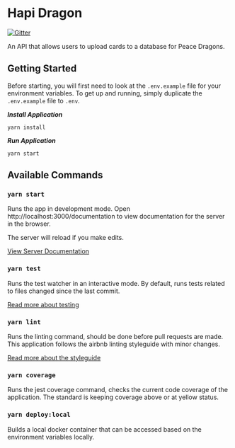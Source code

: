 # Hapi Dragon

[![Gitter](https://img.shields.io/gitter/room/nwjs/nw.js.svg?style=flat-square)](https://webhooks.gitter.im/e/a429df6e06dd24cff4c2)

An API that allows users to upload cards to a database for Peace Dragons.

## Getting Started

Before starting, you will first need to look at the `.env.example` file for your environment variables.
To get up and running, simply duplicate the `.env.example` file to `.env`.

***Install Application***
```
yarn install
```

***Run Application***
```
yarn start
```

## Available Commands

### `yarn start`
Runs the app in development mode.
Open http://localhost:3000/documentation to view documentation
for the server in the browser.

The server will reload if you make edits.

[View Server Documentation](http://localhost:3000/documentation)

### `yarn test`
Runs the test watcher in an interactive mode.
By default, runs tests related to files changed since the last commit.

[Read more about testing](https://facebook.github.io/jest/docs/en/getting-started.html)
### `yarn lint`
Runs the linting command, should be done before pull requests are made.
This application follows the airbnb linting styleguide with minor changes.

[Read more about the styleguide](https://github.com/airbnb/javascript)
### `yarn coverage`
Runs the jest coverage command, checks the current code coverage of the application.
The standard is keeping coverage above or at yellow status.

### `yarn deploy:local`
Builds a local docker container that can be accessed based on the environment
variables locally.
